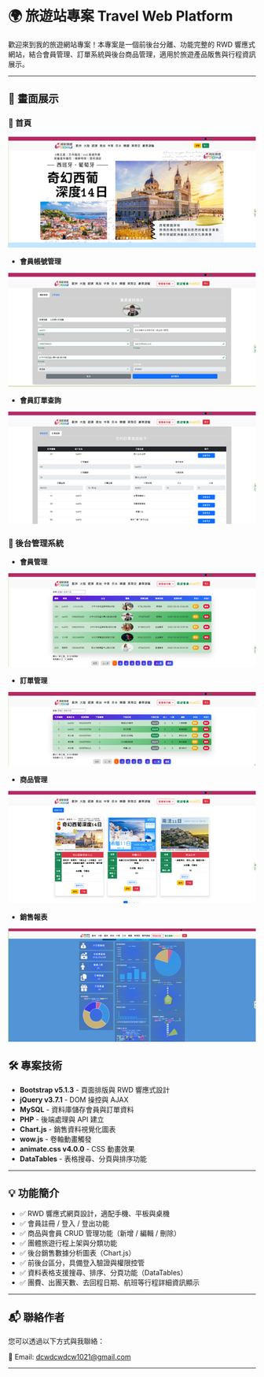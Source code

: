 # 🌍 旅遊站專案 Travel Web Platform

歡迎來到我的旅遊網站專案！本專案是一個前後台分離、功能完整的 RWD 響應式網站，結合會員管理、訂單系統與後台商品管理，適用於旅遊產品販售與行程資訊展示。

---

## 📸 畫面展示

### 🔷 首頁

![首頁](https://github.com/Taskeshi-Wang/web20250401/blob/main/images/screenshots/%E9%A6%96%E9%A0%81.png)

- **會員帳號管理**

![會員帳號管理](https://github.com/Taskeshi-Wang/web20250401/blob/main/images/screenshots/%E5%89%8D%E5%8F%B0%E5%B8%B3%E8%99%9F%E7%AE%A1%E7%90%86.png)

- **會員訂單查詢**

![會員訂單查詢](https://github.com/Taskeshi-Wang/web20250401/blob/main/images/screenshots/%E5%89%8D%E5%8F%B0%E8%A8%82%E5%96%AE%E6%9F%A5%E8%A9%A2.png)

### 🔶 後台管理系統

- **會員管理**

![會員管理](https://github.com/Taskeshi-Wang/web20250401/blob/main/images/screenshots/%E5%BE%8C%E5%8F%B0%E6%9C%83%E5%93%A1%E7%AE%A1%E7%90%86.png)

- **訂單管理**

![訂單管理](https://github.com/Taskeshi-Wang/web20250401/blob/main/images/screenshots/%E5%BE%8C%E5%8F%B0%E8%A8%82%E5%96%AE%E7%AE%A1%E7%90%86.png)

- **商品管理**

![商品管理](https://github.com/Taskeshi-Wang/web20250401/blob/main/images/screenshots/%E5%BE%8C%E5%8F%B0%E5%95%86%E5%93%81%E7%AE%A1%E7%90%86.png)

- **銷售報表**

![銷售報表](https://github.com/Taskeshi-Wang/web20250401/blob/main/images/screenshots/%E5%BE%8C%E5%8F%B0%E9%8A%B7%E5%94%AE%E5%A0%B1%E8%A1%A8.png)

## 🛠️ 專案技術

- **Bootstrap v5.1.3** - 頁面排版與 RWD 響應式設計
- **jQuery v3.7.1** - DOM 操控與 AJAX
- **MySQL** - 資料庫儲存會員與訂單資料
- **PHP** - 後端處理與 API 建立
- **Chart.js** - 銷售資料視覺化圖表
- **wow.js** - 卷軸動畫觸發
- **animate.css v4.0.0** - CSS 動畫效果
- **DataTables** - 表格搜尋、分頁與排序功能

---

## 💡 功能簡介

- ✅ RWD 響應式網頁設計，適配手機、平板與桌機
- ✅ 會員註冊 / 登入 / 登出功能
- ✅ 商品與會員 CRUD 管理功能（新增 / 編輯 / 刪除）
- ✅ 團體旅遊行程上架與分類功能
- ✅ 後台銷售數據分析圖表（Chart.js）
- ✅ 前後台區分，具備登入驗證與權限控管
- ✅ 資料表格支援搜尋、排序、分頁功能（DataTables）
- ✅ 團費、出團天數、去回程日期、航班等行程詳細資訊顯示

---

## 📬 聯絡作者

您可以透過以下方式與我聯絡：

📧 Email: [dcwdcwdcw1021@gmail.com](mailto:dcwdcwdcw1021@gmail.com)

---

